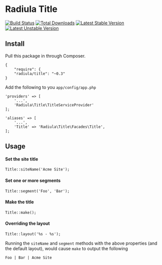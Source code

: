 # Radiula Title

[![Build Status](https://travis-ci.org/radiula/title.svg)](https://travis-ci.org/radiula/title)
[![Total Downloads](https://poser.pugx.org/radiula/title/downloads.svg)](https://packagist.org/packages/radiula/title)
[![Latest Stable Version](https://poser.pugx.org/radiula/title/version.svg)](https://packagist.org/packages/radiula/title)
[![Latest Unstable Version](https://poser.pugx.org/lradiula/title/v/unstable.svg)](//packagist.org/packages/radiula/title)

## Install

Pull this package in through Composer.

    {
        "require": {
        "radiula/title": "~0.3"
    }
    


Add the following to you `app/config/app.php`

    'providers' => [
        '...',
        'Radiula\Title\TitleServiceProvider'
    ];
    
    'aliases' => [
        '...',
        'Title' => 'Radiula\Title\Facades\Title',
    ];
    

## Usage
#### Set the site title

    Title::siteName('Acme Site');
    
#### Set one or more segments

    Title::segment('Foo', 'Bar');

#### Make the title
    
    Title::make();

#### Overriding the layout
    
    Title::layout('%s - %s');


Running the `siteName` and `segment` methods with the above properties (and the default layout), would cause `make` to output the following
    
    Foo | Bar | Acme Site

